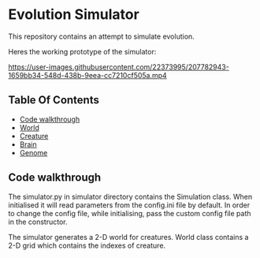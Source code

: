 # Evolution Simulator
This repository contains an attempt to simulate evolution.  

Heres the working prototype of the simulator:

https://user-images.githubusercontent.com/22373995/207782943-1659bb34-548d-438b-9eea-cc7210cf505a.mp4


## Table Of Contents
 * [Code walkthrough](#code-walkthrough)
 * [World](#world)
 * [Creature](#creature)
 * [Brain](#brain)
 * [Genome](#genome)
 
 ## Code walkthrough
 
 The simulator.py in simulator directory contains the Simulation class. When initialised it will read parameters from the 
 config.ini file by default. In order to change the config file, while initialising, pass the custom config file path in 
 the constructor. 
 
 The simulator generates a 2-D world for creatures. World class contains a 2-D grid which contains the indexes of creature.
 
